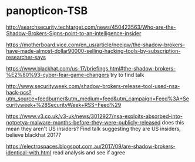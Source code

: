 # panopticon-TSB

http://searchsecurity.techtarget.com/news/450423563/Who-are-the-Shadow-Brokers-Signs-point-to-an-intelligence-insider

https://motherboard.vice.com/en_us/article/neejqw/the-shadow-brokers-have-made-almost-dollar90000-selling-hacking-tools-by-subscription-researcher-says

https://www.blackhat.com/us-17/briefings.html#the-shadow-brokers-%E2%80%93-cyber-fear-game-changers
try to find talk

http://www.securityweek.com/shadow-brokers-release-tool-used-nsa-hack-pcs?utm_source=feedburner&utm_medium=feed&utm_campaign=Feed%3A+Securityweek+%28SecurityWeek+RSS+Feed%29

https://www.v3.co.uk/v3-uk/news/3012927/nsa-exploits-absorbed-into-notpetya-malware-months-before-they-were-publicly-released does this mean they aren't US insiders? Find talk suggesting they are US insiders, believe blackhat 2017?

https://electrospaces.blogspot.com.au/2017/09/are-shadow-brokers-identical-with.html
read analysis and see if agree
